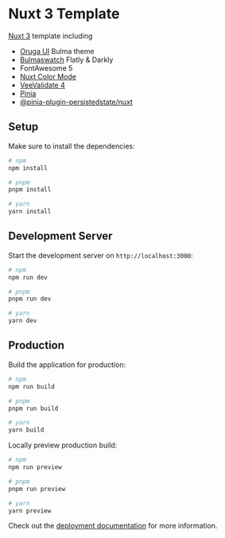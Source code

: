 # Nuxt 3 Template

[Nuxt 3](https://nuxt.com/) template including

- [Oruga UI](https://oruga.io/) Bulma theme
- [Bulmaswatch](https://jenil.github.io/bulmaswatch/) Flatly & Darkly
- FontAwesome 5
- [Nuxt Color Mode](https://color-mode.nuxtjs.org/)
- [VeeValidate 4](https://vee-validate.logaretm.com/v4/)
- [Pinia](https://pinia.vuejs.org/)
- [@pinia-plugin-persistedstate/nuxt](https://prazdevs.github.io/pinia-plugin-persistedstate/frameworks/nuxt-3.html)

## Setup

Make sure to install the dependencies:

```bash
# npm
npm install

# pnpm
pnpm install

# yarn
yarn install
```

## Development Server

Start the development server on `http://localhost:3000`:

```bash
# npm
npm run dev

# pnpm
pnpm run dev

# yarn
yarn dev
```

## Production

Build the application for production:

```bash
# npm
npm run build

# pnpm
pnpm run build

# yarn
yarn build
```

Locally preview production build:

```bash
# npm
npm run preview

# pnpm
pnpm run preview

# yarn
yarn preview
```

Check out the [deployment documentation](https://nuxt.com/docs/getting-started/deployment) for more information.
